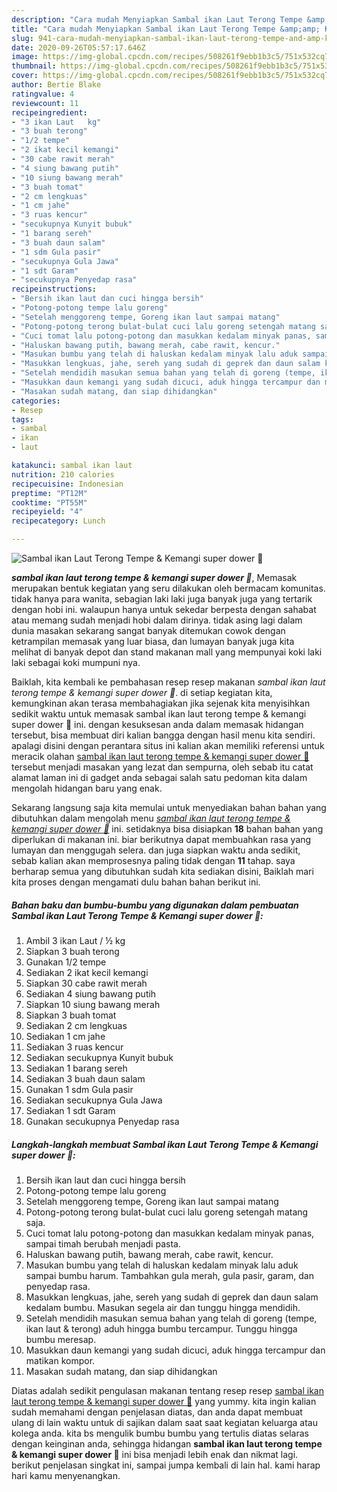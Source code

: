 ```yaml
---
description: "Cara mudah Menyiapkan Sambal ikan Laut Terong Tempe &amp;amp; Kemangi super dower 🤤 Lezat"
title: "Cara mudah Menyiapkan Sambal ikan Laut Terong Tempe &amp;amp; Kemangi super dower 🤤 Lezat"
slug: 941-cara-mudah-menyiapkan-sambal-ikan-laut-terong-tempe-and-amp-kemangi-super-dower-lezat
date: 2020-09-26T05:57:17.646Z
image: https://img-global.cpcdn.com/recipes/508261f9ebb1b3c5/751x532cq70/sambal-ikan-laut-terong-tempe-kemangi-super-dower-🤤-foto-resep-utama.jpg
thumbnail: https://img-global.cpcdn.com/recipes/508261f9ebb1b3c5/751x532cq70/sambal-ikan-laut-terong-tempe-kemangi-super-dower-🤤-foto-resep-utama.jpg
cover: https://img-global.cpcdn.com/recipes/508261f9ebb1b3c5/751x532cq70/sambal-ikan-laut-terong-tempe-kemangi-super-dower-🤤-foto-resep-utama.jpg
author: Bertie Blake
ratingvalue: 4
reviewcount: 11
recipeingredient:
- "3 ikan Laut   kg"
- "3 buah terong"
- "1/2 tempe"
- "2 ikat kecil kemangi"
- "30 cabe rawit merah"
- "4 siung bawang putih"
- "10 siung bawang merah"
- "3 buah tomat"
- "2 cm lengkuas"
- "1 cm jahe"
- "3 ruas kencur"
- "secukupnya Kunyit bubuk"
- "1 barang sereh"
- "3 buah daun salam"
- "1 sdm Gula pasir"
- "secukupnya Gula Jawa"
- "1 sdt Garam"
- "secukupnya Penyedap rasa"
recipeinstructions:
- "Bersih ikan laut dan cuci hingga bersih"
- "Potong-potong tempe lalu goreng"
- "Setelah menggoreng tempe, Goreng ikan laut sampai matang"
- "Potong-potong terong bulat-bulat cuci lalu goreng setengah matang saja."
- "Cuci tomat lalu potong-potong dan masukkan kedalam minyak panas, sampai timah berubah menjadi pasta."
- "Haluskan bawang putih, bawang merah, cabe rawit, kencur."
- "Masukan bumbu yang telah di haluskan kedalam minyak lalu aduk sampai bumbu harum. Tambahkan gula merah, gula pasir, garam, dan penyedap rasa."
- "Masukkan lengkuas, jahe, sereh yang sudah di geprek dan daun salam kedalam bumbu. Masukan segela air dan tunggu hingga mendidih."
- "Setelah mendidih masukan semua bahan yang telah di goreng (tempe, ikan laut &amp; terong) aduh hingga bumbu tercampur. Tunggu hingga bumbu meresap."
- "Masukkan daun kemangi yang sudah dicuci, aduk hingga tercampur dan matikan kompor."
- "Masakan sudah matang, dan siap dihidangkan"
categories:
- Resep
tags:
- sambal
- ikan
- laut

katakunci: sambal ikan laut 
nutrition: 210 calories
recipecuisine: Indonesian
preptime: "PT12M"
cooktime: "PT55M"
recipeyield: "4"
recipecategory: Lunch

---
```



![Sambal ikan Laut Terong Tempe &amp; Kemangi super dower 🤤](https://img-global.cpcdn.com/recipes/508261f9ebb1b3c5/751x532cq70/sambal-ikan-laut-terong-tempe-kemangi-super-dower-🤤-foto-resep-utama.jpg)

<b><i>sambal ikan laut terong tempe &amp; kemangi super dower 🤤</i></b>, Memasak merupakan bentuk kegiatan yang seru dilakukan oleh bermacam komunitas. tidak hanya para wanita, sebagian laki laki juga banyak juga yang tertarik dengan hobi ini. walaupun hanya untuk sekedar berpesta dengan sahabat atau memang sudah menjadi hobi dalam dirinya. tidak asing lagi dalam dunia masakan sekarang sangat banyak ditemukan cowok dengan ketrampilan memasak yang luar biasa, dan lumayan banyak juga kita melihat di banyak depot dan stand makanan mall yang mempunyai koki laki laki sebagai koki mumpuni nya.



Baiklah, kita kembali ke pembahasan resep resep makanan <i>sambal ikan laut terong tempe &amp; kemangi super dower 🤤</i>. di setiap kegiatan kita, kemungkinan akan terasa membahagiakan jika sejenak kita menyisihkan sedikit waktu untuk memasak sambal ikan laut terong tempe &amp; kemangi super dower 🤤 ini. dengan kesuksesan anda dalam memasak hidangan tersebut, bisa membuat diri kalian bangga dengan hasil menu kita sendiri. apalagi disini dengan perantara situs ini kalian akan memiliki referensi untuk meracik olahan <u>sambal ikan laut terong tempe &amp; kemangi super dower 🤤</u> tersebut menjadi masakan yang lezat dan sempurna, oleh sebab itu catat alamat laman ini di gadget anda sebagai salah satu pedoman kita dalam mengolah hidangan baru yang enak.


Sekarang langsung saja kita memulai untuk menyediakan bahan bahan yang dibutuhkan dalam mengolah menu <u><i>sambal ikan laut terong tempe &amp; kemangi super dower 🤤</i></u> ini. setidaknya bisa disiapkan <b>18</b> bahan bahan yang diperlukan di makanan ini. biar berikutnya dapat membuahkan rasa yang lumayan dan menggugah selera. dan juga siapkan waktu anda sedikit, sebab kalian akan memprosesnya paling tidak dengan <b>11</b> tahap. saya berharap semua yang dibutuhkan sudah kita sediakan disini, Baiklah mari kita proses dengan mengamati dulu bahan bahan berikut ini.

<!--inarticleads1-->

##### Bahan baku dan bumbu-bumbu yang digunakan dalam pembuatan Sambal ikan Laut Terong Tempe &amp; Kemangi super dower 🤤:

1. Ambil 3 ikan Laut / ½ kg
1. Siapkan 3 buah terong
1. Gunakan 1/2 tempe
1. Sediakan 2 ikat kecil kemangi
1. Siapkan 30 cabe rawit merah
1. Sediakan 4 siung bawang putih
1. Siapkan 10 siung bawang merah
1. Siapkan 3 buah tomat
1. Sediakan 2 cm lengkuas
1. Sediakan 1 cm jahe
1. Sediakan 3 ruas kencur
1. Sediakan secukupnya Kunyit bubuk
1. Sediakan 1 barang sereh
1. Sediakan 3 buah daun salam
1. Gunakan 1 sdm Gula pasir
1. Sediakan secukupnya Gula Jawa
1. Sediakan 1 sdt Garam
1. Gunakan secukupnya Penyedap rasa




<!--inarticleads2-->

##### Langkah-langkah membuat Sambal ikan Laut Terong Tempe &amp; Kemangi super dower 🤤:

1. Bersih ikan laut dan cuci hingga bersih
1. Potong-potong tempe lalu goreng
1. Setelah menggoreng tempe, Goreng ikan laut sampai matang
1. Potong-potong terong bulat-bulat cuci lalu goreng setengah matang saja.
1. Cuci tomat lalu potong-potong dan masukkan kedalam minyak panas, sampai timah berubah menjadi pasta.
1. Haluskan bawang putih, bawang merah, cabe rawit, kencur.
1. Masukan bumbu yang telah di haluskan kedalam minyak lalu aduk sampai bumbu harum. Tambahkan gula merah, gula pasir, garam, dan penyedap rasa.
1. Masukkan lengkuas, jahe, sereh yang sudah di geprek dan daun salam kedalam bumbu. Masukan segela air dan tunggu hingga mendidih.
1. Setelah mendidih masukan semua bahan yang telah di goreng (tempe, ikan laut &amp; terong) aduh hingga bumbu tercampur. Tunggu hingga bumbu meresap.
1. Masukkan daun kemangi yang sudah dicuci, aduk hingga tercampur dan matikan kompor.
1. Masakan sudah matang, dan siap dihidangkan




Diatas adalah sedikit pengulasan makanan tentang resep resep <u>sambal ikan laut terong tempe &amp; kemangi super dower 🤤</u> yang yummy. kita ingin kalian sudah memahami dengan penjelasan diatas, dan anda dapat membuat ulang di lain waktu untuk di sajikan dalam saat saat kegiatan keluarga atau kolega anda. kita bs mengulik bumbu bumbu yang tertulis diatas selaras dengan keinginan anda, sehingga hidangan <b>sambal ikan laut terong tempe &amp; kemangi super dower 🤤</b> ini bisa menjadi lebih enak dan nikmat lagi. berikut penjelasan singkat ini, sampai jumpa kembali di lain hal. kami harap hari kamu menyenangkan.
